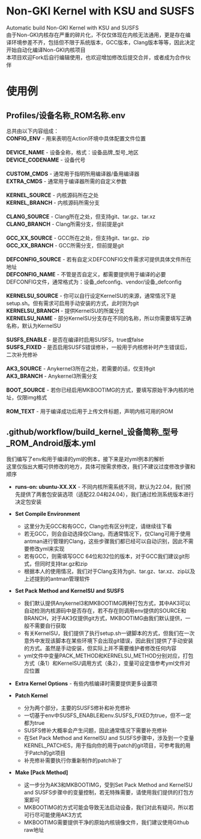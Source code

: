 # Non-GKI Kernel with KSU and SUSFS
Automatic build Non-GKI Kernel with KSU and SUSFS<br>
由于Non-GKI内核存在严重的碎片化，不仅仅体现在内核无法通用，更是存在编译环境参差不齐，包括但不限于系统版本，GCC版本，Clang版本等等，因此决定开始自动化编译Non-GKI内核项目<br>
本项目欢迎Fork后自行编辑使用，也欢迎增加修改后提交合并，或者成为合作伙伴

# 使用例
## Profiles/设备名称_ROM名称.env
总共由以下内容组成：<br>
**CONFIG_ENV** - 用来表明在Action环境中具体配置文件位置<br>
<br>
**DEVICE_NAME** - 设备全称，格式：设备品牌_型号_地区<br>
**DEVICE_CODENAME** - 设备代号<br>
<br>
**CUSTOM_CMDS** - 通常用于指明所用编译器/备用编译器<br>
**EXTRA_CMDS** - 通常用于编译器所需的自定义参数<br>
<br>
**KERNEL_SOURCE** - 内核源码所在之处<br>
**KERNEL_BRANCH** - 内核源码所需分支<br>
<br>
**CLANG_SOURCE** - Clang所在之处，但支持git、tar.gz、tar.xz<br>
**CLANG_BRANCH** - Clang所需分支，但前提是git<br>
<br>
**GCC_XX_SOURCE** - GCC所在之处，但支持git、tar.gz、zip<br>
**GCC_XX_BRANCH** - GCC所需分支，但前提是git<br>
<br>
**DEFCONFIG_SOURCE** - 若有自定义DEFCONFIG文件需求可提供具体文件所在地址<br>
**DEFCONFIG_NAME** - 不管是否自定义，都需要提供用于编译的必要DEFCONFIG文件，通常格式为：设备_defconfig、vendor/设备_defconfig<br>
<br>
**KERNELSU_SOURCE** - 你可以自行设定KernelSU的来源，通常情况下是setup.sh。但有需求可启用手动安装的方式，此时则为git<br>
**KERNELSU_BRANCH** - 提供KernelSU的所属分支<br>
**KERNELSU_NAME** - 部分KernelSU分支存在不同的名称，所以你需要填写正确名称，默认为KernelSU<br>
<br>
**SUSFS_ENABLE** - 是否在编译时启用SUSFS，true或false<br>
**SUSFS_FIXED** - 是否启用SUSFS错误修补，一般用于内核修补时产生错误后，二次补充修补<br>
<br>
**AK3_SOURCE** - Anykernel3所在之处，若需要的话，仅支持git<br>
**AK3_BRANCH** - Anykernel3所需分支<br>
<br>
**BOOT_SOURCE** - 若你已经启用MKBOOTIMG的方式，要填写原始干净内核的地址，仅限img格式<br>
<br>
**ROM_TEXT** - 用于编译成功后用于上传文件标题，声明内核可用的ROM

## .github/workflow/build_kernel_设备简称_型号_ROM_Android版本.yml
我们编写了env和用于编译的yml的例本，接下来是对yml例本的解析  
这里仅指出大概可供修改的地方，具体可按需求修改，我们不建议过度修改步骤和顺序  

- **runs-on: ubuntu-XX.XX** - 不同内核所需系统不同，默认为22.04，我们预先提供了两套包安装选项（适配22.04和24.04），我们通过检测系统版本进行决定包安装  

- **Set Compile Environment**
  - 这里分为无GCC和有GCC，Clang也有区分判定，请继续往下看
  - 若无GCC，则会自动选择仅Clang，而通常情况下，仅Clang可用于使用antman进行管理的Clang，这些步骤我们都已经可以自动识别，因此不需要修改yml来实现
  - 若有GCC，则需填写GCC 64位和32位的版本，对于GCC我们建议git形式，但同时支持tar.gz和zip
  - 根据本人的使用情况，我们对于Clang支持为git、tar.gz、tar.xz、zip以及上述提到的antman管理软件

- **Set Pack Method and KernelSU and SUSFS**
  - 我们默认提供Anykernel3和MKBOOTIMG两种打包方式，其中AK3可以自动检测内核源码中是否存在，若不存在则调用env提供的SOURCE和BRANCH，对于AK3仅提供git方式，MKBOOTIMG由我们默认提供，一般不需要自行获取
  - 有关KernelSU，我们提供了执行setup.sh一键脚本的方式，但我们在一次意外中发现该脚本在某些环境下会出现git错误，因此我们提供了手动安装的方式。虽然是手动安装，但实际上并不需要维护者修改任何内容
  - yml文件中变量PACK_METHOD和KERNELSU_METHOD分别对应，打包方式（条1）和KernelSU调用方式（条2），变量可设定值参考yml文件对应位置

- **Extra Kernel Options** - 有些内核编译时需要提供更多设置项  

- **Patch Kernel**
  - 分为两个部分，主要的SUSFS修补和补充修补
  - 一切基于env中SUSFS_ENABLE和env.SUSFS_FIXED为true，但不一定都为true
  - SUSFS修补大概率会产生问题，因此通常情况下需要补充修补
  - 在Set Pack Method and KernelSU and SUSFS步骤中，涉及到一个变量KERNEL_PATCHES，用于指向你的用于patch的git项目，可参考我的用于Patch的git项目
  - 补充修补需要执行你重新制作的patch补丁

- **Make [Pack Method]**
  - 这一步分为AK3和MKBOOTIMG，受到Set Pack Method and KernelSU and SUSFS步骤中的变量控制，若无特殊需要，请使用我们提供的打包方案即可<br>
  - MKBOOTIMG的方式可能会导致无法启动设备，我们对此有疑问，所以若可行尽可能使用AK3方式
  - MKBOOTIMG需要提供干净的原始内核镜像文件，我们建议使用Github raw地址
